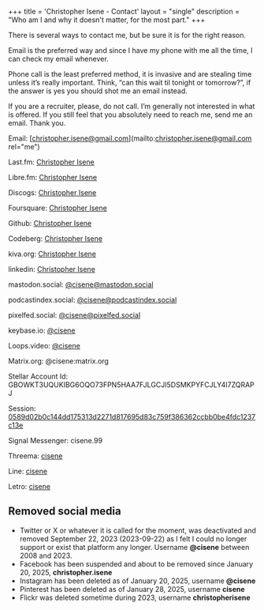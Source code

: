 +++
title = 'Christopher Isene - Contact'
layout = "single"
description = "Who am I and why it doesn't matter, for the most part."
+++


There is several ways to contact me, but be sure it is for the right reason.

Email is the preferred way and since I have my phone with me all the time, I can check my email whenever.

Phone call is the least preferred method, it is invasive and are stealing time unless it&#8217;s really important. Think, &#8220;can this wait til tonight or tomorrow?&#8221;, if the answer is yes you should shot me an email instead.

If you are a recruiter, please, do not call. I&#8217;m generally not interested in what is offered. If you still feel that you absolutely need to reach me, send me an email. Thank you.


Email: [christopher.isene@gmail.com](mailto:christopher.isene@gmail.com rel="me")

Last.fm: [Christopher Isene](https://last.fm/user/kakbit)

Libre.fm: [Christopher Isene](https://libre.fm/user/cisene)

Discogs: [Christopher Isene](https://www.discogs.com/user/cisene)

Foursquare: [Christopher Isene](https://foursquare.com/cisene)

Github: [Christopher Isene](https://github.com/cisene)

Codeberg: [Christopher Isene](https://codeberg.org/cisene)

kiva.org: [Christopher Isene](https://www.kiva.org/lender/cisene)

linkedin: [Christopher Isene](https://www.linkedin.com/in/christopherisene)

mastodon.social: [@cisene@mastodon.social](https://mastodon.social/@cisene)

podcastindex.social: [@cisene@podcastindex.social](https://podcastindex.social/@cisene)

pixelfed.social: [@cisene@pixelfed.social](https://pixelfed.social/@cisene)

keybase.io: [@cisene](https://keybase.io/cisene)

Loops.video: [@cisene](https://loops.video/@cisene)

Matrix.org: @cisene:matrix.org

Stellar Account Id: GBOWKT3UQUKIBG6OQO73FPN5HAA7FJLGCJI5DSMKPYFCJLY4I7ZQRAPJ

Session: [0589d02b0c144dd175313d2271d817695d83c759f386362ccbb0be4fdc1237c13e](session://0589d02b0c144dd175313d2271d817695d83c759f386362ccbb0be4fdc1237c13e)

Signal Messenger: cisene.99

Threema: [cisene](https://threema.id/Z72CCN9P)

Line: [cisene](https://line.me/ti/p/93RGZ_RSIZ)

Letro: [cisene](https://letro.app/connect/#u=cisene-1e0a1f@applepie.rocks)



## Removed social media

* Twitter or X or whatever it is called for the moment, was deactivated and removed September 22, 2023 (2023-09-22) as I felt I could no longer support or exist that platform any longer. Username **@cisene** between 2008 and 2023.
* Facebook has been suspended and about to be removed since January 20, 2025, **christopher.isene**
* Instagram has been deleted as of January 20, 2025, username **@cisene**
* Pinterest has been deleted as of January 28, 2025, username **cisene**
* Flickr was deleted sometime during 2023, username **christopherisene**